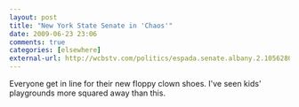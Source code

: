 ```yaml
---
layout: post  
title: "New York State Senate in 'Chaos'"  
date: 2009-06-23 23:06  
comments: true  
categories: [elsewhere]
external-url: http://wcbstv.com/politics/espada.senate.albany.2.1056280.html
---
```


Everyone get in line for their new floppy clown shoes. I've seen kids' playgrounds more squared away than this.
